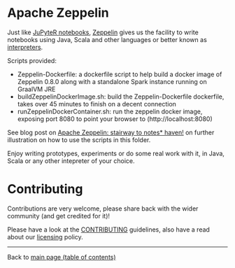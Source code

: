 # Apache Zeppelin

Just like [JuPyteR notebooks](https://jupyter.org/), [Zeppelin](http://zeppelin.apache.org/) gives us the facility to write notebooks using Java, Scala and other languages or better known as [interpreters](http://zeppelin.apache.org/docs/0.8.0/usage/interpreter/overview.html).

Scripts provided:

- Zeppelin-Dockerfile: a dockerfile script to help build a docker image of Zeppelin 0.8.0 along with a standalone Spark instance running on GraalVM JRE
- buildZeppelinDockerImage.sh: build the Zeppelin-Dockerfile dockerfile, takes over 45 minutes to finish on a decent connection
- runZeppelinDockerContainer.sh: run the zeppelin docker image, exposing port 8080 to point your browser to (http://localhost:8080)

See blog post on [Apache Zeppelin: stairway to notes* haven!](https://www.javaadvent.com/2018/12/apache-zeppelin-stairway-to-notes-haven.html) on further illustration on how to use the scripts in this folder.

Enjoy writing prototypes, experiments or do some real work with it, in Java, Scala or any other intepreter of your choice.

# Contributing

Contributions are very welcome, please share back with the wider community (and get credited for it)!

Please have a look at the [CONTRIBUTING](../../CONTRIBUTING.md) guidelines, also have a read about our [licensing](../../LICENSE.md) policy.

---

Back to [main page (table of contents)](../../README.md)